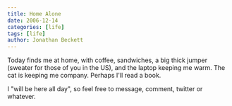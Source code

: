 ```yaml
---
title: Home Alone
date: 2006-12-14
categories: [life]
tags: [life]
author: Jonathan Beckett
---
```


Today finds me at home, with coffee, sandwiches, a big thick jumper (sweater for those of you in the US), and the laptop keeping me warm. The cat is keeping me company. Perhaps I'll read a book.

I "will be here all day", so feel free to message, comment, twitter or whatever.